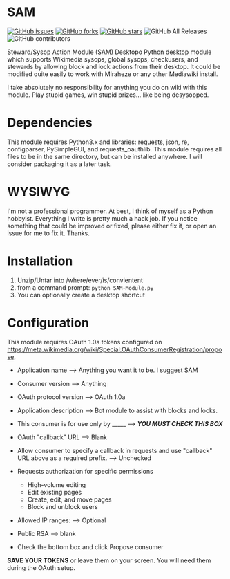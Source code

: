 # SAM

[![GitHub issues](https://img.shields.io/github/issues/Operator873/SAM-for-desktop)](https://github.com/Operator873/SAM/issues)
[![GitHub forks](https://img.shields.io/github/forks/Operator873/SAM-for-desktop)](https://github.com/Operator873/SAM/network)
[![GitHub stars](https://img.shields.io/github/stars/Operator873/SAM-for-desktop)](https://github.com/Operator873/SAM/stargazers)
![GitHub All Releases](https://img.shields.io/github/downloads/Operator873/SAM-for-desktop/total)
![GitHub contributors](https://img.shields.io/github/contributors/Operator873/SAM-for-desktop)

Steward/Sysop Action Module (SAM) Desktopo Python desktop module which supports Wikimedia sysops, global sysops, checkusers, and stewards by allowing block and lock actions from their desktop. It could be modified quite easily to work with Miraheze or any other Mediawiki install.

I take absolutely no responsibility for anything you do on wiki with this module. Play stupid games, win stupid prizes... like being desysopped. 

# Dependencies

This module requires Python3.x and libraries: requests, json, re, configparser, PySimpleGUI, and requests_oauthlib. This module requires all files to be in the same directory, but can be installed anywhere. I will consider packaging it as a later task.

# WYSIWYG

I'm not a professional programmer. At best, I think of myself as a Python hobbyist. Everything I write is pretty much a hack job. If you notice something that could be improved or fixed, please either fix it, or open an issue for me to fix it. Thanks.

# Installation

1. Unzip/Untar into /where/ever/is/convientent
2. from a command prompt: ```python SAM-Module.py```
3. You can optionally create a desktop shortcut

# Configuration

This module requires OAuth 1.0a tokens configured on https://meta.wikimedia.org/wiki/Special:OAuthConsumerRegistration/propose.

* Application name --> Anything you want it to be. I suggest SAM
* Consumer version --> Anything
* OAuth protocol version --> OAuth 1.0a
* Application description --> Bot module to assist with blocks and locks.
* This consumer is for use only by _____ --> ***YOU MUST CHECK THIS BOX***
* OAuth "callback" URL --> Blank
* Allow consumer to specify a callback in requests and use "callback" URL above as a required prefix. --> Unchecked
* Requests authorization for specific permissions
  * High-volume editing
  * Edit existing pages
  * Create, edit, and move pages
  * Block and unblock users
 
* Allowed IP ranges: --> Optional
* Public RSA --> blank
* Check the bottom box and click Propose consumer

**SAVE YOUR TOKENS** or leave them on your screen. You will need them during the OAuth setup.
